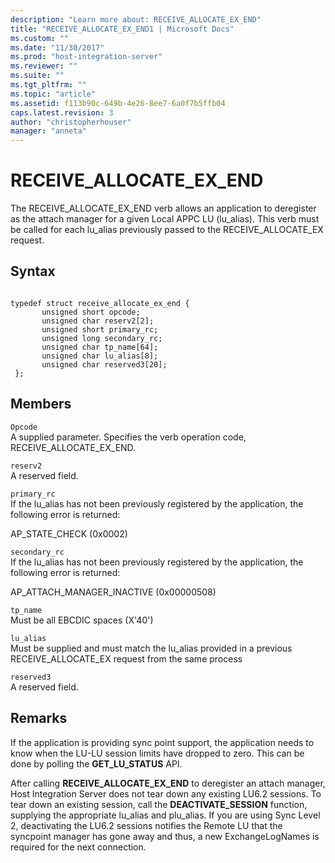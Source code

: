 ```yaml
---
description: "Learn more about: RECEIVE_ALLOCATE_EX_END"
title: "RECEIVE_ALLOCATE_EX_END1 | Microsoft Docs"
ms.custom: ""
ms.date: "11/30/2017"
ms.prod: "host-integration-server"
ms.reviewer: ""
ms.suite: ""
ms.tgt_pltfrm: ""
ms.topic: "article"
ms.assetid: f113b90c-649b-4e26-8ee7-6a0f7b5ffb04
caps.latest.revision: 3
author: "christopherhouser"
manager: "anneta"
---
```

# RECEIVE_ALLOCATE_EX_END
The RECEIVE_ALLOCATE_EX_END verb allows an application to deregister as the attach manager for a given Local APPC LU (lu_alias). This verb must be called for each lu_alias previously passed to the RECEIVE_ALLOCATE_EX request.  
  
## Syntax  
  
```  
  
typedef struct receive_allocate_ex_end {  
       unsigned short opcode;  
       unsigned char reserv2[2];  
       unsigned short primary_rc;  
       unsigned long secondary_rc;  
       unsigned char tp_name[64];  
       unsigned char lu_alias[8];  
       unsigned char reserved3[20];  
 };  
```  
  
## Members  
 `Opcode`  
 A supplied parameter. Specifies the verb operation code, RECEIVE_ALLOCATE_EX_END.  
  
 `reserv2`  
 A reserved field.  
  
 `primary_rc`  
 If the lu_alias has not been previously registered by the application, the following error is returned:  
  
 AP_STATE_CHECK (0x0002)  
  
 `secondary_rc`  
 If the lu_alias has not been previously registered by the application, the following error is returned:  
  
 AP_ATTACH_MANAGER_INACTIVE (0x00000508)  
  
 `tp_name`  
 Must be all EBCDIC spaces (X'40')  
  
 `lu_alias`  
 Must be supplied and must match the lu_alias provided in a previous RECEIVE_ALLOCATE_EX request from the same process  
  
 `reserved3`  
 A reserved field.  
  
## Remarks  
 If the application is providing sync point support, the application needs to know when the LU-LU session limits have dropped to zero. This can be done by polling the **GET_LU_STATUS** API.  
  
 After calling **RECEIVE_ALLOCATE_EX_END** to deregister an attach manager, Host Integration Server does not tear down any existing LU6.2 sessions. To tear down an existing session, call the **DEACTIVATE_SESSION** function, supplying the appropriate lu_alias and plu_alias. If you are using Sync Level 2, deactivating the LU6.2 sessions notifies the Remote LU that the syncpoint manager has gone away and thus, a new ExchangeLogNames is required for the next connection.
